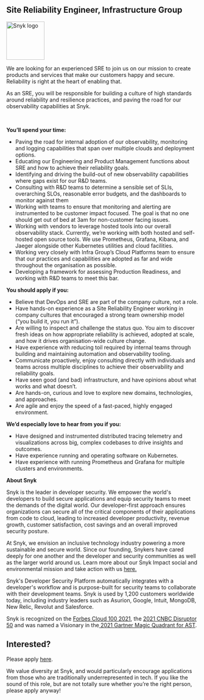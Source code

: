 Site Reliability Engineer, Infrastructure Group 
---

<img src="https://res.cloudinary.com/snyk/image/upload/v1537345894/press-kit/brand/logo-black.png" width="100" alt="Snyk logo" />

<p><span style="font-weight: 400;">We are looking for an experienced SRE to join us on our mission to create products and services that make our customers happy and secure. Reliability is right at the heart of enabling that.</span></p>
<p><span style="font-weight: 400;">As an SRE, you will be responsible for building a culture of high standards around reliability and resilience practices, and paving the road for our observability capabilities at Snyk.</span></p>
<p>&nbsp;</p>
<p><strong>You’ll spend your time:</strong></p>
<ul>
<li style="font-weight: 400;"><span style="font-weight: 400;">Paving the road for internal adoption of our observability, monitoring and logging capabilities that span over multiple clouds and deployment options.</span></li>
<li style="font-weight: 400;"><span style="font-weight: 400;">Educating our Engineering and Product Management functions about SRE and how to achieve their reliability goals.</span></li>
<li style="font-weight: 400;"><span style="font-weight: 400;">Identifying and driving the build-out of new observability capabilities where gaps exist for our R&amp;D teams.</span></li>
<li style="font-weight: 400;"><span style="font-weight: 400;">Consulting with R&amp;D teams to determine a sensible set of SLIs, overarching SLOs, reasonable error budgets, and the dashboards to monitor against them</span></li>
<li style="font-weight: 400;"><span style="font-weight: 400;">Working with teams to ensure that monitoring and alerting are instrumented to be customer impact focused. The goal is that no one should get out of bed at 3am for non-customer facing issues.</span></li>
<li style="font-weight: 400;"><span style="font-weight: 400;">Working with vendors to leverage hosted tools into our overall observability stack.</span><span style="font-weight: 400;"> </span><span style="font-weight: 400;">Currently, we’re working with both hosted and self-hosted open source tools. We use Prometheus, Grafana, Kibana, and Jaeger alongside other Kubernetes utilities and cloud facilities.</span></li>
<li style="font-weight: 400;"><span style="font-weight: 400;">Working very closely with Infra Group’s Cloud Platforms team to ensure that our practices and capabilities are adopted as far and wide throughout the organisation as possible.</span></li>
<li style="font-weight: 400;"><span style="font-weight: 400;">Developing a framework for assessing Production Readiness, and working with R&amp;D teams to meet this bar.</span></li>
</ul>
<p><strong>You should apply if you:</strong></p>
<ul>
<li style="font-weight: 400;"><span style="font-weight: 400;">Believe that DevOps and SRE are part of the company culture, not a role.</span></li>
<li style="font-weight: 400;"><span style="font-weight: 400;">Have hands-on experience as a Site Reliability Engineer working in company cultures that encouraged a strong team ownership model (“you build it, you run it”).</span></li>
<li style="font-weight: 400;"><span style="font-weight: 400;">Are willing to inspect and challenge the status quo. You aim to discover fresh ideas on how appropriate reliability is achieved, adopted at scale, and how it drives organisation-wide culture change.</span></li>
<li style="font-weight: 400;"><span style="font-weight: 400;">Have experience with reducing toil required by internal teams through building and maintaining automation and observability tooling.</span></li>
<li style="font-weight: 400;"><span style="font-weight: 400;">Communicate proactively, enjoy consulting directly with individuals and teams across multiple disciplines to achieve their observability and reliability goals.</span></li>
<li style="font-weight: 400;"><span style="font-weight: 400;">Have seen good (and bad) infrastructure, and have opinions about what works and what doesn’t.</span></li>
<li style="font-weight: 400;"><span style="font-weight: 400;">Are hands-on, curious and love to explore new domains, technologies, and approaches.</span></li>
<li style="font-weight: 400;"><span style="font-weight: 400;">Are agile and enjoy the speed of a fast-paced, highly engaged environment.</span></li>
</ul>
<p><strong>We’d especially love to hear from you if you:</strong></p>
<ul>
<li style="font-weight: 400;"><span style="font-weight: 400;">Have designed and instrumented distributed tracing telemetry and visualizations across big, complex codebases to drive insights and outcomes.</span></li>
<li style="font-weight: 400;"><span style="font-weight: 400;">Have experience running and operating software on Kubernetes.</span></li>
<li style="font-weight: 400;"><span style="font-weight: 400;">Have experience with running Prometheus and Grafana for multiple clusters and environments.</span></li>
</ul><div class="content-conclusion"><p><strong>About Snyk</strong></p>
<p><span style="font-weight: 400;">Snyk is the leader in developer security. We empower the world's developers to build secure applications and equip security teams to meet the demands of the digital world. Our developer-first approach ensures organizations can secure all of the critical components of their applications from code to cloud, leading to increased developer productivity, revenue growth, customer satisfaction, cost savings and an overall improved security posture.&nbsp;</span></p>
<p><span style="font-weight: 400;">At Snyk, we envision an inclusive technology industry powering a more sustainable and secure world.</span> <span style="font-weight: 400;">Since our founding, Snykers have cared deeply for one another and the developer and security communities as well as the larger world around us. Learn more about our Snyk Impact social and environmental mission and take action with us </span><a href="https://snyk.io/about/snyk-impact/"><span style="font-weight: 400;">here.</span></a></p>
<p><span style="font-weight: 400;">Snyk's Developer Security Platform automatically integrates with a developer's workflow and is purpose-built for security teams to collaborate with their development teams. Snyk is used by 1,200 customers worldwide today, including industry leaders such as Asurion, Google, Intuit, MongoDB, New Relic, Revolut and Salesforce.</span></p>
<p><span style="font-weight: 400;">Snyk is recognized on the </span><a href="https://www.forbes.com/cloud100/#6f24b5ba5f94"><span style="font-weight: 400;">Forbes Cloud 100 2021</span></a><span style="font-weight: 400;">, the </span><a href="https://www.cnbc.com/2021/05/25/these-are-the-2021-cnbc-disruptor-50-companies.html"><span style="font-weight: 400;">2021 CNBC Disruptor 50</span></a><span style="font-weight: 400;"> and was named a Visionary in the</span><a href="https://snyk.io/blog/snyk-visionary-2021-gartner-magic-quadrant-for-ast/"><span style="font-weight: 400;"> 2021 Gartner Magic Quadrant for AST</span></a><span style="font-weight: 400;">.</span></p></div>

Interested?
---

Please apply [here](https://boards.greenhouse.io/snyk/jobs/6008549002#app).

We value diversity at Snyk, and would particularly encourage applications from those who are traditionally underrepresented in tech.
If you like the sound of this role, but are not totally sure whether you’re the right person, please apply anyway!
